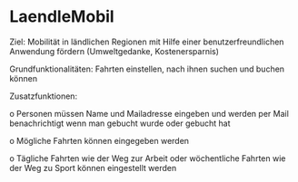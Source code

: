 # LaendleMobil

Ziel:    Mobilität in ländlichen Regionen mit Hilfe einer benutzerfreundlichen Anwendung fördern (Umweltgedanke, Kostenersparnis)

Grundfunktionalitäten:      Fahrten einstellen, nach ihnen suchen und buchen können

Zusatzfunktionen:

  o Personen müssen Name und Mailadresse eingeben und werden per Mail benachrichtigt wenn man gebucht wurde oder gebucht hat
  
  o Mögliche Fahrten können eingegeben werden
  
  o Tägliche Fahrten wie der Weg zur Arbeit oder wöchentliche Fahrten wie der Weg zu Sport können eingestellt werden
   

